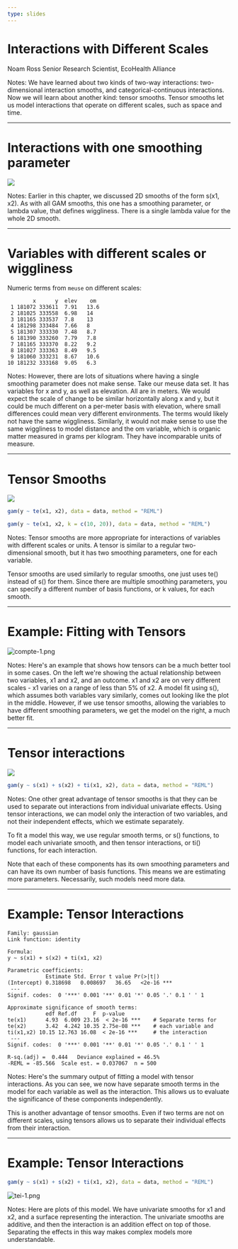 ```yaml
---
type: slides
---
```


# Interactions with Different Scales

Noam Ross
Senior Research Scientist, EcoHealth Alliance

Notes: We have learned about two kinds of two-way interactions: two-dimensional interaction smooths, and categorical-continuous interactions.  Now we will learn about another kind: tensor smooths. Tensor smooths let us model interactions that operate on different scales, such as space and time.

---

# Interactions with one smoothing parameter

![](https://github.com/noamross/gams-in-r-course/blob/master/images/formula3-chapter3.png?raw=true)

Notes: Earlier in this chapter, we discussed 2D smooths of the form s(x1, x2).  As with all GAM smooths, this one has a smoothing parameter, or lambda value, that defines wiggliness. There is a single lambda value for the whole 2D smooth.

---

# Variables with different scales or wiggliness


Numeric terms from `meuse` on different scales:

```out
        x      y  elev    om
 1 181072 333611  7.91   13.6
 2 181025 333558  6.98   14  
 3 181165 333537  7.8    13  
 4 181298 333484  7.66   8  
 5 181307 333330  7.48   8.7
 6 181390 333260  7.79   7.8
 7 181165 333370  8.22   9.2
 8 181027 333363  8.49   9.5
 9 181060 333231  8.67   10.6
10 181232 333168  9.05   6.3
```

Notes: However, there are lots of situations where having a single smoothing parameter does not make sense.  Take our meuse data set.  It has variables for x and y, as well as elevation.  All are in meters.  We would expect the scale of change to be similar horizontally along x and y, but it could be much different on a per-meter basis with elevation, where small differences could mean very different environments.  The terms would likely not have the same wiggliness.  Similarly, it would not make sense to use the same wiggliness to model distance and the om variable, which is organic matter measured in grams per kilogram.  They have incomparable units of measure.

---

# Tensor Smooths

![](https://github.com/noamross/gams-in-r-course/blob/master/images/formula4-chapter3.png?raw=true)

```r
gam(y ~ te(x1, x2), data = data, method = "REML")
```

```r
gam(y ~ te(x1, x2, k = c(10, 20)), data = data, method = "REML")
```


Notes: Tensor smooths are more appropriate for interactions of variables with different scales or units.  A tensor is similar to a regular two-dimensional smooth, but it has two smoothing parameters, one for each variable.

Tensor smooths are used similarly to regular smooths, one just uses te() instead of s() for them.  Since there are multiple smoothing parameters, you can specify a different number of basis functions, or k values, for each smooth.

---

# Example: Fitting with Tensors

![compte-1.png](https://github.com/noamross/gams-in-r-course/blob/master/images/compte-1.png?raw=true)


Notes: Here's an example that shows how tensors can be a much better tool in some cases.  On the left we're showing the actual relationship between two variables, x1 and x2, and an outcome.  x1 and x2 are on very different scales - x1 varies on a range of less than 5% of x2.  A model fit using s(), which assumes both variables vary similarly, comes out looking like the plot in the middle.  However, if we use tensor smooths, allowing the variables to have different smoothing parameters, we get the model on the right, a much better fit.

---

# Tensor interactions

![](https://github.com/noamross/gams-in-r-course/blob/master/images/formula5-chapter3.png?raw=true)

```r
gam(y ~ s(x1) + s(x2) + ti(x1, x2), data = data, method = "REML")

```

Notes: One other great advantage of tensor smooths is that they can be used to separate out interactions from individual univariate effects.  Using tensor interactions, we can model only the interaction of two variables, and not their independent effects, which we estimate separately.

To fit a model this way, we use regular smooth terms, or s() functions, to model each univariate smooth, and then tensor interactions, or ti() functions, for each interaction.

Note that each of these components has its own smoothing parameters and can have its own number of basis functions.  This means we are estimating more parameters. Necessarily, such models need more data.

---

# Example: Tensor Interactions

```out
Family: gaussian 
Link function: identity 

Formula:
y ~ s(x1) + s(x2) + ti(x1, x2)

Parametric coefficients:
            Estimate Std. Error t value Pr(>|t|)    
(Intercept) 0.318698   0.008697   36.65   <2e-16 ***
 ---
Signif. codes:  0 '***' 0.001 '**' 0.01 '*' 0.05 '.' 0.1 ' ' 1

Approximate significance of smooth terms:
            edf Ref.df     F  p-value    
te(x1)      4.93  6.009 23.16  < 2e-16 ***    # Separate terms for 
te(x2)      3.42  4.242 10.35 2.75e-08 ***    # each variable and
ti(x1,x2) 10.15 12.763 16.08  < 2e-16 ***     # the interaction
 ---
Signif. codes:  0 '***' 0.001 '**' 0.01 '*' 0.05 '.' 0.1 ' ' 1

R-sq.(adj) =  0.444   Deviance explained = 46.5%
-REML = -85.566  Scale est. = 0.037067  n = 500
```

Notes: Here's the summary output of fitting a model with tensor interactions.  As you can see, we now have separate smooth terms in the model for each variable as well as the interaction.  This allows us to evaluate the significance of these components independently.

This is another advantage of tensor smooths.  Even if two terms are not on different scales,
using tensors allows us to separate their individual effects from their interaction.

---

# Example: Tensor Interactions

```r
gam(y ~ s(x1) + s(x2) + ti(x1, x2), data = data, method = "REML")
```

![tei-1.png](https://github.com/noamross/gams-in-r-course/blob/master/images/tei-1.png?raw=true)

Notes: Here are plots of this model.  We have univariate smooths for x1 and x2, and a surface representing the interaction.  The univariate smooths are additive, and then the interaction is an addition effect on top of those.  Separating the effects in this way makes complex models more understandable.

